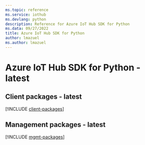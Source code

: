 ```yaml
---
ms.topic: reference
ms.service: iothub
ms.devlang: python
description: Reference for Azure IoT Hub SDK for Python
ms.data: 09/27/2022
title: Azure IoT Hub SDK for Python
author: lmazuel
ms.author: lmazuel
---
```

# Azure IoT Hub SDK for Python - latest

## Client packages - latest
[!INCLUDE [client-packages](iot-hub-client-index.md)]
## Management packages - latest
[!INCLUDE [mgmt-packages](iot-hub-mgmt-index.md)]